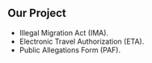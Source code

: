 

## Our Project

* Illegal Migration Act (IMA).
* Electronic Travel Authorization (ETA).
* Public Allegations Form (PAF).
